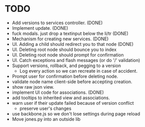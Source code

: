 # TODO
   * Add versions to services controller. (DONE)
   * Implement update. (DONE)
   * fuck modals. just drop a textinput below the li/tr (DONE)
   * Mechanism for creating new services. (DONE)
   * UI. Adding a child should redirect you to that node (DONE)
   * UI. Deleting root node should bounce you to index
   * UI. Deleting root node should prompt for confirmation
   * UI. Catch exceptions and flash messages (or do '/' validation)
   * Support versions, rollback, and pegging to a version
       * Log every action so we can recreate in case of accident.
   * Prompt user for confirmation before deleting node.
   * validate node name client-side before accepting creation.
   * show raw json view.
   * implement UI code for associations. (DONE)
   * add tooltips to inherited view and associations.
   * warn user if their update failed because of version conflict
      * preserve user's changes
   * use backbone.js so we don't lose settings during page reload
   * Move jones.py into an outside lib
